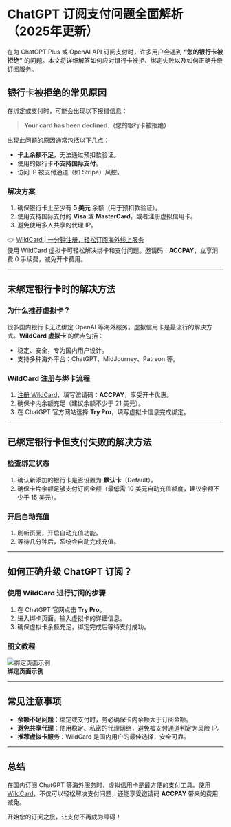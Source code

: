# ChatGPT 订阅支付问题全面解析（2025年更新）

在为 ChatGPT Plus 或 OpenAI API 订阅支付时，许多用户会遇到 **“您的银行卡被拒绝”** 的问题。本文将详细解答如何应对银行卡被拒、绑定失败以及如何正确升级订阅服务。

## 银行卡被拒绝的常见原因

在绑定或支付时，可能会出现以下报错信息：

> **Your card has been declined.（您的银行卡被拒绝）**

出现此问题的原因通常包括以下几点：

- **卡上余额不足**，无法通过预扣款验证。
- 使用的银行卡**不支持国际支付**。
- 访问 IP 被支付通道（如 Stripe）风控。

### 解决方案

1. 确保银行卡上至少有 **5 美元** 余额（用于预扣款验证）。
2. 使用支持国际支付的 **Visa** 或 **MasterCard**，或者注册虚拟信用卡。
3. 避免使用多人共享的代理 IP。

👉 [WildCard | 一分钟注册，轻松订阅海外线上服务](https://bbtdd.com/WildCard)  
使用 WildCard 虚拟卡可轻松解决绑卡和支付问题。邀请码：**ACCPAY**，立享消费 0 手续费，减免开卡费用。

---

## 未绑定银行卡时的解决方法

### 为什么推荐虚拟卡？

很多国内银行卡无法绑定 OpenAI 等海外服务。虚拟信用卡是最流行的解决方式。**WildCard 虚拟卡** 的优点包括：

- 稳定、安全，专为国内用户设计。
- 支持多种海外平台：ChatGPT、MidJourney、Patreon 等。

### WildCard 注册与绑卡流程

1. [注册 WildCard](https://bbtdd.com/WildCard)，填写邀请码：**ACCPAY**，享受开卡优惠。
2. 确保卡内余额充足（建议余额不少于 21 美元）。
3. 在 ChatGPT 官方网站选择 **Try Pro**，填写虚拟卡信息完成绑定。

---

## 已绑定银行卡但支付失败的解决方法

### 检查绑定状态

1. 确认新添加的银行卡是否设置为 **默认卡**（Default）。
2. 确保卡片余额足够支付订阅金额（最低需 10 美元自动充值额度，建议余额不少于 15 美元）。

### 开启自动充值

1. 刷新页面，开启自动充值功能。
2. 等待几分钟后，系统会自动完成充值。

---

## 如何正确升级 ChatGPT 订阅？

### 使用 WildCard 进行订阅的步骤

1. 在 ChatGPT 官网点击 **Try Pro**。
2. 进入绑卡页面，输入虚拟卡的详细信息。
3. 确保虚拟卡余额充足，绑定完成后等待支付成功。

### 图文教程

![绑定页面示例](https://bbtdd.com/img/3314809513590.webp)  
**绑定页面示例**

---

## 常见注意事项

- **余额不足问题**：绑定或支付时，务必确保卡内余额大于订阅金额。
- **避免共享代理**：使用稳定、私密的代理网络，避免被支付通道判定为风险 IP。
- **推荐虚拟卡服务**：WildCard 是国内用户的最佳选择，安全可靠。

---

## 总结

在国内订阅 ChatGPT 等海外服务时，虚拟信用卡是最方便的支付工具。使用 [WildCard](https://bbtdd.com/WildCard)，不仅可以轻松解决支付问题，还能享受邀请码 **ACCPAY** 带来的费用减免。

开始您的订阅之旅，让支付不再成为障碍！